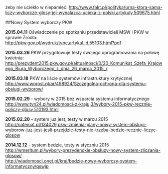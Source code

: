 żeby nie uciekło w niepamięć:
http://www.fakt.pl/polityka/urna-ktora-sama-liczy-wyborcze-glosy-jej-wynalazca-ucieka-z-polski,artykuly,509675.html

##Nowy System wyborczy PKW

**2015.04.11** Oświadczenie po spotkaniu przedstawicieli MSW i PKW w sprawie Żródła:  
http://pkw.gov.pl/wydruk/type,artykul,id,55103.html?pdf

**2015.03.26** PKW przygotowuje testy swojego oprogramowania na połowę kwietnia:   http://prezydent2015.pkw.gov.pl/aktualnosci/0/20_Komunikat_Szefa_Krajowego_Biura_Wyborczego_z_dnia_26_marca_2015_r

**2015.03.18** PKW na liście systemów infrastruktury krytycznej
http://www.wprost.pl/ar/498924/Szczegolna-ochrona-dla-systemu-obslugi-wyborow/

**2015.02.29** - wybory w 2015 bez wsparcia systemu informatycznego  
http://www.tvn24.pl/wiadomosci-z-kraju,3/wybory-2015-pkw-recznie-policzy-glosy,510193.html

**2015.02.20** - system juz jest, testy w marcu 2015  
http://natemat.pl/134029,pkw-zmienia-plany-nowy-system-obslugi-wyborow-juz-jest-jesli-przejdzie-testy-nie-trzeba-bedzie-recznie-liczyc-glosow  

**2014.12.12** - system bedzie, testy w styczniu 2015  
http://wmeritum.pl/wybory-prezydenckie-obsluzy-nowy-system-zliczania-glosow/  
http://wiadomosci.onet.pl/kraj/bedzie-nowy-wyborczy-system-informatyczny/qswjp 	 
